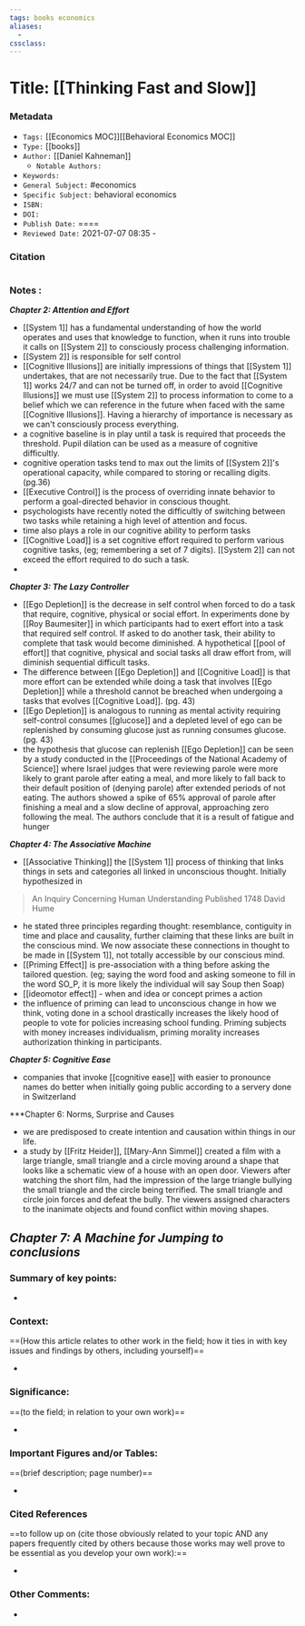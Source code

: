 ```yaml
---
tags: books economics 
aliases: 
  - 
cssclass: 
---
```


# Title: [[Thinking Fast and Slow]]

### Metadata

- `Tags:` [[Economics MOC]][[Behavioral Economics MOC]]
- `Type:` [[books]]
- `Author:` [[Daniel Kahneman]]
	- `Notable Authors:` 
- `Keywords:` 
- `General Subject:` #economics 
- `Specific Subject:` behavioral economics
- `ISBN:` 
- `DOI:` 
- `Publish Date:` ====
- `Reviewed Date:` 2021-07-07 08:35 - 

### Citation

```latex

```

### Notes :

***Chapter 2: Attention and Effort***
- [[System 1]] has a fundamental understanding of how the world operates and uses that knowledge to function, when it runs into trouble it calls on [[System 2]] to consciously process challenging information.
- [[System 2]] is responsible for self control
- [[Cognitive Illusions]] are initially impressions of things that [[System 1]] undertakes, that are not necessarily true. Due to the fact that [[System 1]] works 24/7 and can not be turned off, in order to avoid [[Cognitive Illusions]] we must use [[System 2]] to process information to come to a belief which we can reference in the future when faced with the same [[Cognitive Illusions]]. Having a hierarchy of importance is necessary as we can't consciously process everything.
- a cognitive baseline is in play until a task is required that proceeds the threshold. Pupil dilation can be used as a measure of cognitive difficultly. 
- cognitive operation tasks tend to max out the limits of [[System 2]]'s operational capacity, while compared to storing or recalling digits. (pg.36)
- [[Executive Control]] is the process of overriding innate behavior to perform a goal-directed behavior in conscious thought.
- psychologists have recently noted the difficultly of switching between two tasks while retaining a high level of attention and focus.
- time also plays a role in our cognitive ability to perform tasks
- [[Cognitive Load]] is a set cognitive effort required to perform various cognitive tasks, (eg; remembering a set of 7 digits). [[System 2]] can not exceed the effort required to do such a task.
-

***Chapter 3: The Lazy Controller***
- [[Ego Depletion]] is the decrease in self control when forced to do a task that require, cognitive, physical or social effort. In experiments done by [[Roy Baumesiter]] in which participants had to exert effort into a task that required self control. If asked to do another task, their ability to complete that task would become diminished. A hypothetical [[pool of effort]] that cognitive, physical and social tasks all draw effort from, will diminish sequential  difficult tasks.
- The difference between [[Ego Depletion]] and [[Cognitive Load]] is that more effort can be extended while doing a task that involves [[Ego Depletion]] while a threshold cannot be breached when undergoing a tasks that evolves [[Cognitive Load]]. (pg. 43)
- [[Ego Depletion]] is analogous to running as mental activity requiring self-control consumes [[glucose]] and a depleted level of ego can be replenished by consuming glucose just as running consumes glucose. (pg. 43)
- the hypothesis that glucose can replenish [[Ego Depletion]] can be seen by a study conducted in the [[Proceedings of the National Academy of Science]] where Israel judges that were reviewing parole were more likely to grant parole after eating a meal, and more likely to fall back to their default position of (denying parole) after extended periods of not eating. The authors showed a spike of 65% approval of parole after finishing a meal and a slow decline of approval, approaching zero following the meal. The authors conclude that it is a result of fatigue and hunger

***Chapter 4: The Associative Machine***
- [[Associative Thinking]] the [[System 1]] process of thinking that links things in sets and categories all linked in unconscious thought. Initially hypothesized in 
> An Inquiry Concerning Human Understanding 
> Published 1748
> David Hume

- he stated three principles regarding thought: resemblance, contiguity in time and place and causality, further claiming that these links are built in the conscious mind. We now associate these connections in thought to be made in [[System 1]], not totally accessible by our conscious mind.
- [[Priming Effect]] is pre-association with a thing before asking the tailored question. (eg; saying the word food and asking someone to fill in the word SO_P, it is more likely the individual will say Soup then Soap)
- [[ideomotor effect]] - when and idea or concept primes a action
- the influence of priming can lead to unconscious change in how we think, voting done in a school drastically increases the likely hood of people to vote for policies increasing school funding. Priming subjects with money increases individualism, priming morality increases authorization thinking in participants.

***Chapter 5: Cognitive Ease*** 
- companies that invoke [[cognitive ease]] with easier to pronounce names do better when initially going public according to a servery done in Switzerland

***Chapter 6: Norms, Surprise and Causes
- we are predisposed to create intention and causation within things in our life. 
- a study by [[Fritz Heider]], [[Mary-Ann Simmel]] created a film with a large triangle, small triangle and a circle moving around a shape that looks like a schematic view of a house with an open door. Viewers after watching the short film, had the impression of the large triangle bullying the small triangle and the circle being terrified. The small triangle and circle join forces and defeat the bully. The viewers assigned characters to the inanimate objects and found conflict within moving shapes.

***Chapter 7: A Machine for Jumping to conclusions*** 
-

### Summary of key points:

- 

### Context:

==(How this article relates to other work in the field; how it ties in with key issues and findings by others, including yourself)==

- 

### Significance:

==(to the field; in relation to your own work)==

- 

### Important Figures and/or Tables:

==(brief description; page number)==

- 

### Cited References 

==to follow up on (cite those obviously related to your topic AND any papers frequently cited by others because those works may well prove to be essential as you develop your own work):==

- 

### Other Comments:

- 